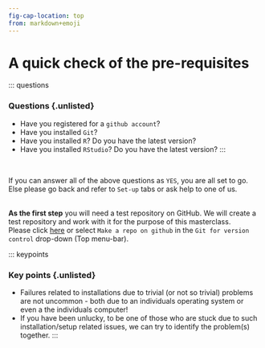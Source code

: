 ```yaml
---
fig-cap-location: top
from: markdown+emoji
---
```


# **A quick check of the pre-requisites**

::: questions
### **Questions** {.unlisted}

-   Have you registered for a `github account`?
-   Have you installed `Git`?
-   Have you installed `R`? Do you have the latest version?
-   Have you installed `RStudio`? Do you have the latest version?
:::

</br>

If you can answer all of the above questions as `YES`, you are all set to go. Else please go back and refer to `Set-up` tabs or ask help to one of us. <br><br>

**As the first step** you will need a test repository on GitHub. We will create a test repository and work with it for the purpose of this masterclass. <br>Please click [here](create_a_repo_on_github.html) or select `Make a repo on github` in the `Git for version control` drop-down (Top menu-bar).

::: keypoints
### **Key points** {.unlisted}

-   Failures related to installations due to trivial (or not so trivial) problems are not uncommon - both due to an individuals operating system or even a the individuals computer!
-   If you have been unlucky, to be one of those who are stuck due to such installation/setup related issues, we can try to identify the problem(s) together.
:::

